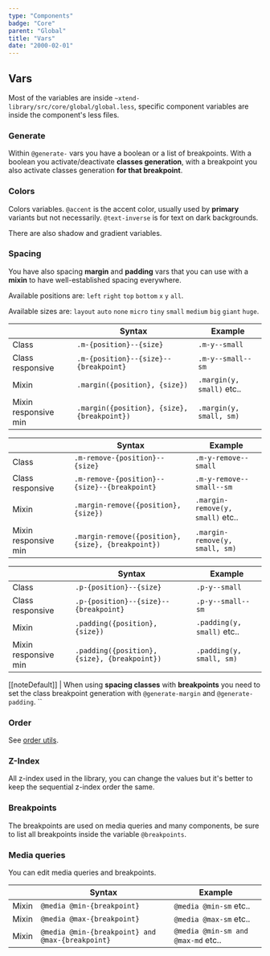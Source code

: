 ```yaml
---
type: "Components"
badge: "Core"
parent: "Global"
title: "Vars"
date: "2000-02-01"
---
```


## Vars

Most of the variables are inside `~xtend-library/src/core/global/global.less`, specific component variables are inside the component's less files.

### Generate

Within `@generate-` vars you have a boolean or a list of breakpoints. With a boolean you activate/deactivate **classes generation**, with a breakpoint you also activate classes generation **for that breakpoint**.

### Colors

Colors variables. `@accent` is the accent color, usually used by **primary** variants but not necessarily. `@text-inverse` is for text on dark backgrounds.

There are also shadow and gradient variables.

### Spacing

You have also spacing **margin** and **padding** vars that you can use with a **mixin** to have well-established spacing everywhere.

Available positions are: `left` `right` `top` `bottom` `x` `y` `all`.

Available sizes are: `layout` `auto` `none` `micro` `tiny` `small` `medium` `big` `giant` `huge`.

<div class="table--scroll">

|                         | Syntax                                    | Example                       |
| ----------------------- | ----------------------------------------- | ----------------------------- |
| Class                   | `.m-{position}--{size}`                      | `.m-y--small`           |
| Class responsive        | `.m-{position}--{size}--{breakpoint}`         | `.m-y--small--sm`        |
| Mixin                   | `.margin({position}, {size})`             | `.margin(y, small)` etc..           |
| Mixin responsive min    | `.margin({position}, {size}, {breakpoint})`        | `.margin(y, small, sm)`       |

</div>

<div class="table--scroll">

|                         | Syntax                                    | Example                       |
| ----------------------- | ----------------------------------------- | ----------------------------- |
| Class                   | `.m-remove-{position}--{size}`                      | `.m-y-remove--small`           |
| Class responsive        | `.m-remove-{position}--{size}--{breakpoint}`         | `.m-y-remove--small--sm`        |
| Mixin                   | `.margin-remove({position}, {size})`             | `.margin-remove(y, small)` etc..           |
| Mixin responsive min    | `.margin-remove({position}, {size}, {breakpoint})`        | `.margin-remove(y, small, sm)`       |

</div>

<div class="table--scroll">

|                         | Syntax                                    | Example                       |
| ----------------------- | ----------------------------------------- | ----------------------------- |
| Class                   | `.p-{position}--{size}`                      | `.p-y--small`           |
| Class responsive        | `.p-{position}--{size}--{breakpoint}`         | `.p-y--small--sm`        |
| Mixin                   | `.padding({position}, {size})`             | `.padding(y, small)` etc..           |
| Mixin responsive min    | `.padding({position}, {size}, {breakpoint})`        | `.padding(y, small, sm)`       |

</div>

[[noteDefault]]
| When using **spacing classes** with **breakpoints** you need to set the class breakpoint generation with `@generate-margin` and `@generate-padding`.
``

### Order

See [order utils](/components/global#utils-order).

### Z-Index

All z-index used in the library, you can change the values but it's better to keep the sequential z-index order the same.

### Breakpoints

The breakpoints are used on media queries and many components, be sure to list all breakpoints inside the variable `@breakpoints`.

### Media queries

You can edit media queries and breakpoints.

<div class="table--scroll">

|                         | Syntax                                    | Example                       |
| ----------------------- | ----------------------------------------- | ----------------------------- |
| Mixin                   | `@media @min-{breakpoint}`             | `@media @min-sm` etc..           |
| Mixin                   | `@media @max-{breakpoint}`             | `@media @max-sm` etc..           |
| Mixin                   | `@media @min-{breakpoint} and @max-{breakpoint}`             | `@media @min-sm and @max-md` etc..           |

</div>
